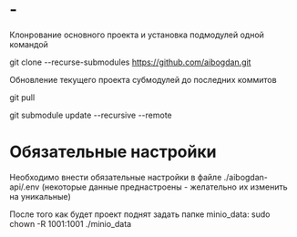 # -


Клонрование основного проекта и установка подмодулей одной командой

git clone --recurse-submodules https://github.com/aibogdan.git

Обновление текущего проекта субмодулей до последних коммитов

git pull

git submodule update --recursive --remote


# Обязательные настройки

Необходимо внести обязательные настройки в файле ./aibogdan-api/.env
(некоторые данные преднастроены - желательно их изменить на уникальные)

После того как будет проект поднят задать папке minio_data:
sudo chown -R 1001:1001 ./minio_data
